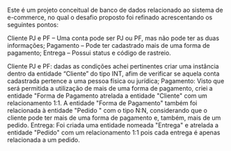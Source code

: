 Este é um projeto conceitual de banco de dados relacionado ao sistema de e-commerce, no qual o desafio proposto foi refinado acrescentando os seguintes pontos:

Cliente PJ e PF – Uma conta pode ser PJ ou PF, mas não pode ter as duas informações;
Pagamento – Pode ter cadastrado mais de uma forma de pagamento;
Entrega – Possui status e código de rastreio.

Cliente PJ e PF: dadas as condições achei pertinentes criar uma instância dentro da entidade “Cliente” do tipo INT, afim de verificar se aquela conta cadastrada pertence a uma pessoa física ou jurídica; 
Pagamento: Visto que será permitida a utilização de mais de uma forma de pagamento, criei a entidade "Forma de Pagamento atrelada a entidade "Cliente" com um relacionamento 1:1. A entidade "Forma de Pagamento" também foi relacionada à entidade "Pedido " com o tipo N:N, considerando que o cliente pode ter mais de uma forma de pagamento e, também, mais de um pedido. 
Entrega: Foi criada uma entidade nomeada "Entrega" e atrelada a entidade "Pedido" com um relacionamento 1:1 pois cada entrega é apenas relacionada a um pedido.
